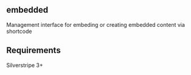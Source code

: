 ## embedded ##

Management interface for embeding or creating embedded content via shortcode

## Requirements ##
Silverstripe 3+

